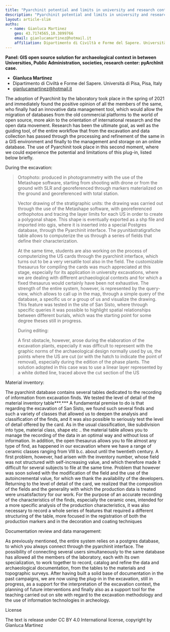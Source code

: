 ```yaml
---
title: "Pyarchinit potential and limits in university and research context: San Sisto case study and the Laboratory of Medieval Archaeology of the University of Pisa"
description: "Pyarchinit potential and limits in university and research context: San Sisto case study and the Laboratory of Medieval Archaeology of the University of Pisa"
layout: article-slim
auths:
  - name: Gianluca Martinez
    geo: 43.7174565,10.3899766
    email: gianlucamartinez@hotmail.it
    affiliation: Dipartimento di Civiltà e Forme del Sapere. Università di Pisa, Pisa, Italy
---
```


**Panel: GIS open source solution for archaeological context in between Universities, Public Administration, societies, research center: pyArchInit case.**

-  **Gianluca Martinez**
  - Dipartimento di Civiltà e Forme del Sapere. Università di Pisa, Pisa, Italy
  - [gianlucamartinez@hotmail.it](mailto:gianlucamartinez@hotmail.it)

The adoption of Pyarchinit by the laboratory took place in the spring of
2021 and immediately found the positive opinion of all the members of
the same, who finally had an innovative data management tool, which
would allow the migration of databases from the old commercial platforms
to the world of open source, more akin to the orientation of
international research and the open data movement. Research has been the
ultimate goal, as well as the guiding tool, of the entire workflow that
from the excavation and data collection has passed through the
processing and refinement of the same in a GIS environment and finally
to the management and storage on an online database. The use of
Pyarchinit took place in this second moment, where we could experience
the potential and limitations of this plug-in, listed below briefly.

During the excavation:

> Ortophoto: produced in photogrammetry with the use of the Metashape
> software, starting from shooting with drone or from the ground with
> SLR and georeferenced through markers materialized on the ground and
> georeferenced with total station.
>
> Vector drawing of the stratigraphic units: the drawing was carried out
> through the use of the Metashape software, with georeferenced
> orthophotos and tracing the layer limits for each US in order to
> create a polygonal shape. This shape is eventually exported as a shp
> file and imported into qgis, where it is inserted into a special
> Postgres database, through the Pyarchinit interface. The
> pyunitàstratigrafiche table allows to computerize the us through a
> series of fields that define their characterization.
>
> At the same time, students are also working on the process of
> computerizing the US cards through the pyarchinit interface, which
> turns out to be a very versatile tool also in the field. The
> customizable thesaurus for compiling the cards was much appreciated at
> this stage, especially for its application in university excavations,
> where we are dealing with different archaeological contexts and for
> which a fixed thesaurus would certainly have been not exhaustive. The
> strength of the entire system, however, is represented by the
> query-view, which allows to call up in the map, through a simple query
> of the database, a specific us or a group of us and visualize the
> drawing. This feature was tested in the site of San Sisto, where
> through specific queries it was possible to highlight spatial
> relationships between different burials, which was the starting point
> for some degree theses still in progress.
>
> During editing:
>
> A first obstacle, however, arose during the elaboration of the
> excavation plants, especially it was difficult to represent with the
> graphic norms of the archaeological design normally used by us, the
> points where the US are cut (or with the hatch to indicate the point
> of removal), especially during the edition of the phase plants. The
> solution adopted in this case was to use a linear layer represented by
> a white dotted line, traced above the cut section of the US

Material inventory:

The pyarchinit database contains several tables dedicated to the
recording of information from excavation finds. We tested the level of
detail of the material inventory table***.*** A fundamental premise to
do is that regarding the excavation of San Sisto, we found such several
finds and such a variety of classes that allowed us to deepen the
analysis and classification of the finds, and it was also possible to
seriously test the level of detail offered by the card. As in the usual
classification, like subdivision into type, material class, shape etc ..
the material table allows you to manage the recording of the data in an
optimal way and without loss of information. In addition, the open
thesaurus allows you to file almost any type of find, as happened in our
excavation where we have a range of ceramic classes ranging from VIII
b.c. about until the twentieth century. A first problem, however, had
arisen with the inventory number, whose field was not structured with
self-increasing value, and which therefore made it difficult for several
subjects to file at the same time. Problem that however was soon solved
with the modification of the field and the use of the autoincremental
value, for which we thank the availability of the developers. Returning
to the level of detail of the card, we realized that the composition of
the fields and the generality with which the production data is treated
were unsatisfactory for our work. For the purpose of an accurate
recording of the characteristics of the finds, especially the ceramic
ones, intended for a more specific analysis of the production
characteristics, it was also necessary to record a whole series of
features that required a different structuring of the table, more
focused in the registration of both the production markers and in the
decoration and coating techniques

Documentation review and data management:

As previously mentioned, the entire system relies on a postgres
database, to which you always connect through the pyarchinit interface.
The possibility of connecting several users simultaneously to the same
database has allowed all the members of the laboratory, each with its
own specialization, to work together to record, catalog and refine the
data and archaeological documentation, from the tables to the materials
and topographic surveys. After having built a solid base of
documentation in the past campaigns, we are now using the plug-in in the
excavation, still in progress, as a support for the interpretation of
the excavation context, the planning of future interventions and finally
also as a support tool for the teaching carried out on site with regard
to the excavation methodology and the use of information technologies in
archeology.

License

The text is release under CC BY 4.0 International license, copyright by
Gianluca Martinez

